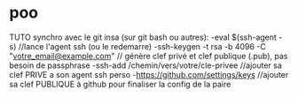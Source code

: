 # poo

TUTO synchro avec le git insa (sur git bash ou autres):
-eval $(ssh-agent -s) //lance l'agent ssh (ou le redemarre)
-ssh-keygen -t rsa -b 4096 -C "votre_email@example.com" // génère clef privé et clef publique (.pub), pas besoin de passphrase
-ssh-add /chemin/vers/votre/cle-privee //ajouter sa clef PRIVE a son agent ssh perso
-https://github.com/settings/keys  //ajouter sa clef PUBLIQUE à github pour finaliser la config de la paire

